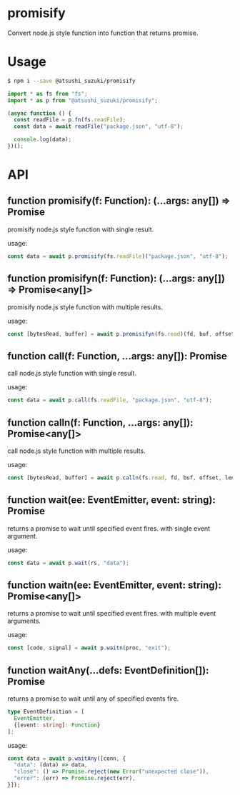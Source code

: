 promisify
=========

Convert node.js style function into function that returns promise.

# Usage
```sh
$ npm i --save @atsushi_suzuki/promisify
```

```typescript
import * as fs from "fs";
import * as p from "@atsushi_suzuki/promisify";

(async function () {
  const readFile = p.fn(fs.readFile);
  const data = await readFile("package.json", "utf-8");

  console.log(data);
})();
```

# API

## function promisify(f: Function): (...args: any[]) => Promise<any>
promisify node.js style function with single result.

usage:
```typescript
const data = await p.promisify(fs.readFile)("package.json", "utf-8");
```

## function promisifyn(f: Function): (...args: any[]) => Promise<any[]>
promisify node.js style function with multiple results.

usage:
```typescript
const [bytesRead, buffer] = await p.promisifyn(fs.read)(fd, buf, offset, length, pos);
```

## function call(f: Function, ...args: any[]): Promise<any>
call node.js style function with single result.

usage:
```typescript
const data = await p.call(fs.readFile, "package.json", "utf-8");
```

## function calln(f: Function, ...args: any[]): Promise<any[]>
call node.js style function with multiple results.

usage:
```typescript
const [bytesRead, buffer] = await p.calln(fs.read, fd, buf, offset, length, pos);
```

## function wait(ee: EventEmitter, event: string): Promise<any>
returns a promise to wait until specified event fires. with single event argument.

usage:
```typescript
const data = await p.wait(rs, "data");
```

## function waitn(ee: EventEmitter, event: string): Promise<any[]>
returns a promise to wait until specified event fires. with multiple event arguments.

usage:
```typescript
const [code, signal] = await p.waitn(proc, "exit");
```

## function waitAny(...defs: EventDefinition[]): Promise<any>
returns a promise to wait until any of specified events fire.

```typescript
type EventDefinition = [
  EventEmitter,
  {[event: string]: Function}
];
```

usage:
```typescript
const data = await p.waitAny([conn, {
  "data": (data) => data,
  "close": () => Promise.reject(new Error("unexpected close")),
  "error": (err) => Promise.reject(err),
}]);
```
